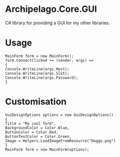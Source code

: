 # Archipelago.Core.GUI
C# library for providing a GUI for my other libraries.

# Usage
```
MainForm form = new MainForm();
form.ConnectClicked += (sender, args) =>
{
Console.WriteLine(args.Host);
Console.WriteLine(args.Slot);
Console.WriteLine(args.Password);
}
```

# Customisation
```
GuiDesignOptions options = new GuiDesignOptions()
{
Title = "My cool form",
BackgroundColor = Color.Blue,
ButtonColor = Color.Red,
ButtonTextColor = Color.Green,
Image = Helpers.LoadImageFromResource("Doggo.png")
}
MainForm form = new MainForm(options);
```
